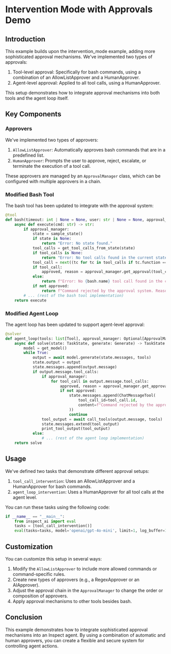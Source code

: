 # Intervention Mode with Approvals Demo

## Introduction

This example builds upon the intervention_mode example, adding more sophisticated approval mechanisms. We've implemented two types of approvals:

1. Tool-level approval: Specifically for bash commands, using a combination of an AllowListApprover and a HumanApprover.
2. Agent-level approval: Applied to all tool calls, using a HumanApprover.

This setup demonstrates how to integrate approval mechanisms into both tools and the agent loop itself.

## Key Components

### Approvers

We've implemented two types of approvers:

1. `AllowListApprover`: Automatically approves bash commands that are in a predefined list.
2. `HumanApprover`: Prompts the user to approve, reject, escalate, or terminate the execution of a tool call.

These approvers are managed by an `ApprovalManager` class, which can be configured with multiple approvers in a chain.

### Modified Bash Tool

The bash tool has been updated to integrate with the approval system:

```python:examples/intervention_approvals/intervention.py
@tool
def bash(timeout: int | None = None, user: str | None = None, approval_manager: Optional[ApprovalManager] = None) -> Tool:
    async def execute(cmd: str) -> str:
        if approval_manager:
            state = sample_state()
            if state is None:
                return "Error: No state found."
            tool_calls = get_tool_calls_from_state(state)
            if tool_calls is None:
                return "Error: No tool calls found in the current state."
            tool_call = next((tc for tc in tool_calls if tc.function == bash.name), None)
            if tool_call:
                approved, reason = approval_manager.get_approval(tool_call)
            else:
                return f"Error: No {bash.name} tool call found in the current state."
            if not approved:
                return f"Command rejected by the approval system. Reason: {reason}"
        # ... (rest of the bash tool implementation)
    return execute
```

### Modified Agent Loop

The agent loop has been updated to support agent-level approval:

```python:examples/intervention_approvals/intervention.py
@solver
def agent_loop(tools: list[Tool], approval_manager: Optional[ApprovalManager] = None) -> Solver:
    async def solve(state: TaskState, generate: Generate) -> TaskState:
        model = get_model()
        while True:
            output = await model.generate(state.messages, tools)
            state.output = output
            state.messages.append(output.message)
            if output.message.tool_calls:
                if approval_manager:
                    for tool_call in output.message.tool_calls:
                        approved, reason = approval_manager.get_approval(tool_call)
                        if not approved:
                            state.messages.append(ChatMessageTool(
                                tool_call_id=tool_call.id,
                                content=f"Command rejected by the approval system. Reason: {reason}"
                            ))
                            continue
                tool_output = await call_tools(output.message, tools)
                state.messages.extend(tool_output)
                print_tool_output(tool_output)
            else:
                # ... (rest of the agent loop implementation)
    return solve
```

## Usage

We've defined two tasks that demonstrate different approval setups:

1. `tool_call_intervention`: Uses an AllowListApprover and a HumanApprover for bash commands.
2. `agent_loop_intervention`: Uses a HumanApprover for all tool calls at the agent level.

You can run these tasks using the following code:

```python:examples/intervention_approvals/intervention.py
if __name__ == "__main__":
    from inspect_ai import eval
    tasks = [tool_call_intervention()]
    eval(tasks=tasks, model='openai/gpt-4o-mini', limit=1, log_buffer=1)
```

## Customization

You can customize this setup in several ways:

1. Modify the `AllowListApprover` to include more allowed commands or command-specific rules.
2. Create new types of approvers (e.g., a RegexApprover or an AIApprover).
3. Adjust the approval chain in the `ApprovalManager` to change the order or composition of approvers.
4. Apply approval mechanisms to other tools besides bash.

## Conclusion

This example demonstrates how to integrate sophisticated approval mechanisms into an Inspect agent. By using a combination of automatic and human approvers, you can create a flexible and secure system for controlling agent actions.